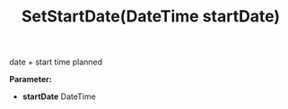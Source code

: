 ﻿---
uid: crmscript_ref_NSAppointmentEntity_SetStartDate
title: SetStartDate(DateTime startDate)
intellisense: NSAppointmentEntity.SetStartDate
keywords: NSAppointmentEntity, GetStartDate
so.topic: reference
---

date + start time planned

**Parameter:** 
 - **startDate** DateTime

